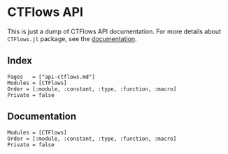 # CTFlows API

This is just a dump of CTFlows API documentation.
For more details about `CTFlows.jl` package, see the [documentation](https://control-toolbox.org/CTDocs.jl/ctflows).

## Index

```@index
Pages   = ["api-ctflows.md"]
Modules = [CTFlows]
Order = [:module, :constant, :type, :function, :macro]
Private = false
```

## Documentation

```@autodocs
Modules = [CTFlows]
Order = [:module, :constant, :type, :function, :macro]
Private = false
```
